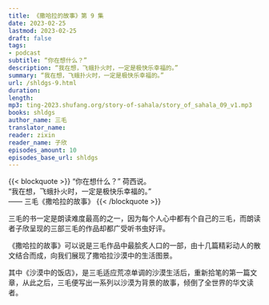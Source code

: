 ```yaml
---
title: 《撒哈拉的故事》第 9 集
date: 2023-02-25
lastmod: 2023-02-25
draft: false
tags:
- podcast
subtitle: “你在想什么？”
description: “我在想，飞蛾扑火时，一定是极快乐幸福的。”
summary: “我在想，飞蛾扑火时，一定是极快乐幸福的。”
url: /shldgs-9.html
duration: 
length: 
mp3: ting-2023.shufang.org/story-of-sahala/story_of_sahala_09_v1.mp3
books: shldgs
author_name: 三毛
translator_name: 
reader: zixin
reader_name: 子欣
episodes_amount: 10
episodes_base_url: shldgs
---
```


{{< blockquote >}}
“你在想什么？” 荷西说。  
“我在想，飞蛾扑火时，一定是极快乐幸福的。”  
—— 三毛《撒哈拉的故事》
{{< /blockquote >}}

三毛的书一定是朗读难度最高的之一，因为每个人心中都有个自己的三毛，而朗读者子欣呈现的三部三毛的作品却都广受听书虫好评。

《撒哈拉的故事》可以说是三毛作品中最脍炙人口的一部，由十几篇精彩动人的散文结合而成，向我们展现了撒哈拉沙漠中的生活图景。

其中《沙漠中的饭店》，是三毛适应荒凉单调的沙漠生活后，重新拾笔的第一篇文章，从此之后，三毛便写出一系列以沙漠为背景的故事，倾倒了全世界的华文读者。
